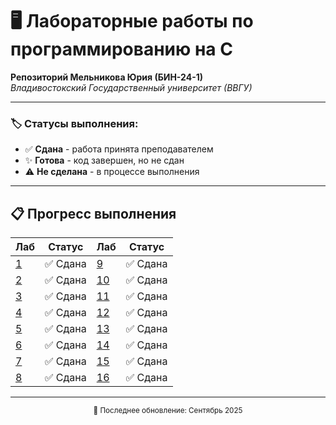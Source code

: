 # 🖥️ Лабораторные работы по программированию на C

**Репозиторий Мельникова Юрия (БИН-24-1)**  
*Владивостокский Государственный университет (ВВГУ)*

---

### 🏷️ Статусы выполнения:
- ✅ **Сдана** - работа принята преподавателем
- ✨ **Готова** - код завершен, но не сдан
- ⚠️ **Не сделана** - в процессе выполнения

---

## 📋 Прогресс выполнения

| Лаб | Статус        | Лаб | Статус        |
|-----|---------------|-----|---------------|
| [1](./labs/lab1)   | ✅ Сдана     | [9](./labs/lab9)   | ✅ Сдана    |
| [2](./labs/lab2)   | ✅ Сдана     | [10](./labs/lab10)  | ✅ Сдана |
| [3](./labs/lab3)| ✅ Сдана     | [11](./labs/lab11)  | ✅ Сдана |
| [4](./labs/lab4)   | ✅ Сдана| [12](./labs/lab12)  | ✅ Сдана |
| [5](./labs/lab5)   | ✅ Сдана | [13](./labs/lab13)  | ✅ Сдана |
| [6](./labs/lab6)   | ✅ Сдана     | [14](./labs/lab14)  | ✅ Сдана |
| [7](./labs/lab7)   |✅ Сдана    | [15](./labs/lab15)  | ✅ Сдана |
| [8](./labs/lab8)   | ✅ Сдана| [16](./labs/lab16)  | ✅ Сдана |

---

<div align="center">
  <sub>📅 Последнее обновление: Сентябрь 2025</sub>
</div>
